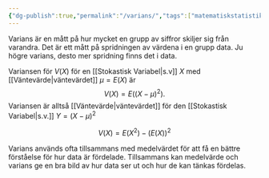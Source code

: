 ```yaml
---
{"dg-publish":true,"permalink":"/varians/","tags":["matematiskstatistik"]}
---
```


Varians är en mått på hur mycket en grupp av siffror skiljer sig från varandra. Det är ett mått på spridningen av värdena i en grupp data. Ju högre varians, desto mer spridning finns det i data.

Variansen för $V(X)$ för en [[Stokastisk Variabel\|s.v]] $X$ med [[Väntevärde\|väntevärdet]] $\mu=E(X)$ är 
$$
V(X)=E((X-\mu)^{2}).
$$
Variansen är alltså [[Väntevärde\|väntevärdet]] för den [[Stokastisk Variabel\|s.v.]] $Y=(X-\mu)^{2}$

$$
V(X)=E(X^{2})-(E(X))^{2}
$$

Varians används ofta tillsammans med medelvärdet för att få en bättre förståelse för hur data är fördelade. Tillsammans kan medelvärde och varians ge en bra bild av hur data ser ut och hur de kan tänkas fördelas.